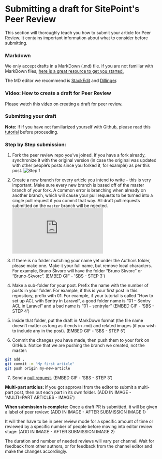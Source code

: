 # Submitting a draft for SitePoint's Peer Review

This section will thoroughly teach you how to submit your article for Peer Review. It contains important information about what to consider before submitting.

### Markdown
We only accept drafts in a MarkDown (.md) file. If you are not familiar with MarkDown files, [here is a great resource to get you started.](http://www.markdowntutorial.com/)

The MD editor we recommend is [StackEdit](https://stackedit.io/editor) and [Dillinger](http://www.dillinger.io/). 

### Video: How to create a draft for Peer Review
Please watch this [video](https://www.youtube.com/watch?v=Iwo5hcqzX5k) on creating a draft for peer review.

### Submitting your draft
**Note:** If if you have not familiarized yourself with Github, please read this [tutorial](https://guides.github.com/activities/hello-world/) before proceeding. 

### Step by Step submission:
1. Fork the peer review repo you’ve joined. If you have a fork already, synchronize it with the original version (in case the original was updated with other people’s posts since you forked it, for example) as per this post. 
![Step 1](https://dab1nmslvvntp.cloudfront.net/wp-content/uploads/2015/06/1434739145peers-forking.gif)

2. Create a new branch for every article you intend to write – this is very important. Make sure every new branch is based off of the master branch of your fork. A common error is branching when already on another branch, which will cause your pull requests to be turned into a single pull request if you commit that way. All draft pull requests submitted on the `master` branch will be rejected.
![EMBED VIDEO - SOURCE ???](https://asciinema.org/a/21683.js)
3. If there is no folder matching your name yet under the Authors folder, please make one. Make it your full name, but remove local characters. For example, Bruno Škvorc will have the folder “Bruno Skvorc” or “Bruno-Skvorc”.
(EMBED GIF - 'SBS - STEP 3')
4. Make a sub-folder for your post. Prefix the name with the number of posts in your folder. For example, if this is your first post in this repository, prefix with 01. For example, if your tutorial is called “How to set up ACL with Sentry in Laravel”, a good folder name is “01 – Sentry ACL in Laravel” and a bad name is “01 – sentrylar” 
(EMBED GIF - ‘SBS - STEP 4’)
5. Inside that folder, put the draft in MarkDown format (the file name doesn’t matter as long as it ends in .md) and related images (if you wish to include any in the post).
(EMBED GIF - ‘SBS - STEP 5’)
6. Commit the changes you have made, then push them to your fork on GitHub. Notice that we are pushing the branch we created, not the master:
```sh
git add .
git commit -m "My first article"
git push origin my-new-article
```
7. Send a [pull request](https://help.github.com/articles/about-pull-requests/).
(EMBED GIF - ‘SBS - STEP 3’)

**Multi-part articles:**
If you got approval from the editor to submit a multi-part post, then put each part in its own folder.
(ADD IN IMAGE - 'MULTI=PART ARTICLES - IMAGE')

**When submission is complete:**
Once a draft PR is submitted, it will be given a label of peer review:
(ADD IN IMAGE - AFTER SUBMISSION IMAGE 1)

It will then have to be in peer review mode for a specific amount of time or reviewed by a specific number of people before moving into editor review stage:
(ADD IN IMAGE - AFTER SUBMISSION IMAGE 2)

The duration and number of needed reviews will vary per channel. Wait for feedback from other authors, or for feedback from the channel editor and make the changes accordingly. 
